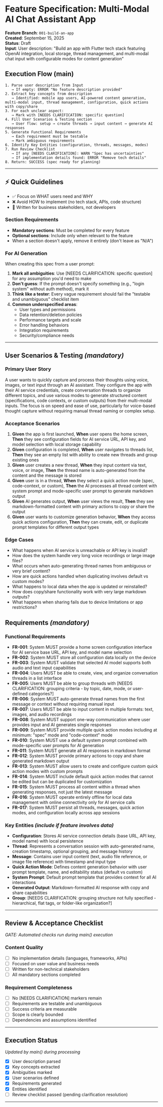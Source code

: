 # Feature Specification: Multi-Modal AI Chat Assistant App

**Feature Branch**: `001-build-an-app`  
**Created**: September 15, 2025  
**Status**: Draft  
**Input**: User description: "Build an app with Flutter tech stack featuring OpenAI integration, local storage, thread management, and multi-modal chat input with configurable modes for content generation"

## Execution Flow (main)
```
1. Parse user description from Input
   → If empty: ERROR "No feature description provided"
2. Extract key concepts from description
   → Identified: mobile app users, AI-powered content generation, multi-modal input, thread management, configuration, quick actions with copy/share
3. For each unclear aspect:
   → Mark with [NEEDS CLARIFICATION: specific question]
4. Fill User Scenarios & Testing section
   → User flow: setup → create threads → input content → generate AI responses
5. Generate Functional Requirements
   → Each requirement must be testable
   → Mark ambiguous requirements
6. Identify Key Entities (configuration, threads, messages, modes)
7. Run Review Checklist
   → If any [NEEDS CLARIFICATION]: WARN "Spec has uncertainties"
   → If implementation details found: ERROR "Remove tech details"
8. Return: SUCCESS (spec ready for planning)
```

---

## ⚡ Quick Guidelines
- ✅ Focus on WHAT users need and WHY
- ❌ Avoid HOW to implement (no tech stack, APIs, code structure)
- 👥 Written for business stakeholders, not developers

### Section Requirements
- **Mandatory sections**: Must be completed for every feature
- **Optional sections**: Include only when relevant to the feature
- When a section doesn't apply, remove it entirely (don't leave as "N/A")

### For AI Generation
When creating this spec from a user prompt:
1. **Mark all ambiguities**: Use [NEEDS CLARIFICATION: specific question] for any assumption you'd need to make
2. **Don't guess**: If the prompt doesn't specify something (e.g., "login system" without auth method), mark it
3. **Think like a tester**: Every vague requirement should fail the "testable and unambiguous" checklist item
4. **Common underspecified areas**:
   - User types and permissions
   - Data retention/deletion policies  
   - Performance targets and scale
   - Error handling behaviors
   - Integration requirements
   - Security/compliance needs

---

## User Scenarios & Testing *(mandatory)*

### Primary User Story
A user wants to quickly capture and process their thoughts using voice, images, or text input through an AI assistant. They configure the app with their AI service credentials, create conversation threads to organize different topics, and use various modes to generate structured content (specifications, code contexts, or custom outputs) from their multi-modal inputs. The focus is on speed and ease of use, particularly for voice-based thought capture without requiring manual thread naming or complex setup.

### Acceptance Scenarios
1. **Given** the app is first launched, **When** user opens the home screen, **Then** they see configuration fields for AI service URL, API key, and model selection with local storage capability
2. **Given** configuration is completed, **When** user navigates to threads list, **Then** they see an empty list with ability to create new threads and group existing ones
3. **Given** user creates a new thread, **When** they input content via text, voice, or image, **Then** the thread name is auto-generated from the content and the message is stored
4. **Given** user is in a thread, **When** they select a quick action mode (spec, code-context, or custom), **Then** the AI processes all thread content with system prompt and mode-specific user prompt to generate markdown output
5. **Given** AI generates output, **When** user views the result, **Then** they see markdown-formatted content with primary actions to copy or share the output
6. **Given** user wants to customize generation behavior, **When** they access quick actions configuration, **Then** they can create, edit, or duplicate prompt templates for different output types

### Edge Cases
- What happens when AI service is unreachable or API key is invalid?
- How does the system handle very long voice recordings or large image files?
- What occurs when auto-generating thread names from ambiguous or very brief content?
- How are quick actions handled when duplicating involves default vs custom modes?
- What happens to local data when the app is updated or reinstalled?
- How does copy/share functionality work with very large markdown outputs?
- What happens when sharing fails due to device limitations or app restrictions?

## Requirements *(mandatory)*

### Functional Requirements
- **FR-001**: System MUST provide a home screen configuration interface for AI service base URL, API key, and model name selection
- **FR-002**: System MUST store all configuration data locally on the device
- **FR-003**: System MUST validate that selected AI model supports both audio and text input capabilities
- **FR-004**: Users MUST be able to create, view, and organize conversation threads in a list interface
- **FR-005**: Users MUST be able to group threads with [NEEDS CLARIFICATION: grouping criteria - by topic, date, mode, or user-defined categories?]
- **FR-006**: System MUST auto-generate thread names from the first message or context without requiring manual input
- **FR-007**: Users MUST be able to input content in multiple formats: text, images, and audio recordings
- **FR-008**: System MUST support one-way communication where user provides input and AI generates single responses
- **FR-009**: System MUST provide multiple quick action modes including at minimum: "spec" mode and "code-context" mode
- **FR-010**: System MUST use a default system prompt combined with mode-specific user prompts for AI generation
- **FR-011**: System MUST generate all AI responses in markdown format
- **FR-012**: System MUST provide primary actions to copy and share generated markdown output
- **FR-013**: System MUST allow users to create and configure custom quick action modes with custom prompts
- **FR-014**: System MUST include default quick action modes that cannot be edited but can be duplicated for customization
- **FR-015**: System MUST process all content within a thread when generating responses, not just the latest message
- **FR-016**: System MUST operate entirely offline for local data management with online connectivity only for AI service calls
- **FR-017**: System MUST persist all threads, messages, quick action modes, and configuration locally across app sessions

### Key Entities *(include if feature involves data)*
- **Configuration**: Stores AI service connection details (base URL, API key, model name) with local persistence
- **Thread**: Represents a conversation session with auto-generated name, creation timestamp, optional grouping, and message history
- **Message**: Contains user input content (text, audio file reference, or image file reference) with timestamp and input type
- **Quick Action Mode**: Defines content generation behavior with user prompt template, name, and editability status (default vs custom)
- **System Prompt**: Default prompt template that provides context for all AI interactions
- **Generated Output**: Markdown-formatted AI response with copy and share capabilities
- **Group**: [NEEDS CLARIFICATION: grouping structure not fully specified - hierarchical, flat tags, or folder-like organization?]

---

## Review & Acceptance Checklist
*GATE: Automated checks run during main() execution*

### Content Quality
- [ ] No implementation details (languages, frameworks, APIs)
- [ ] Focused on user value and business needs
- [ ] Written for non-technical stakeholders
- [ ] All mandatory sections completed

### Requirement Completeness
- [ ] No [NEEDS CLARIFICATION] markers remain
- [ ] Requirements are testable and unambiguous  
- [ ] Success criteria are measurable
- [ ] Scope is clearly bounded
- [ ] Dependencies and assumptions identified

---

## Execution Status
*Updated by main() during processing*

- [x] User description parsed
- [x] Key concepts extracted
- [x] Ambiguities marked
- [x] User scenarios defined
- [x] Requirements generated
- [x] Entities identified
- [ ] Review checklist passed (pending clarification resolution)

---
